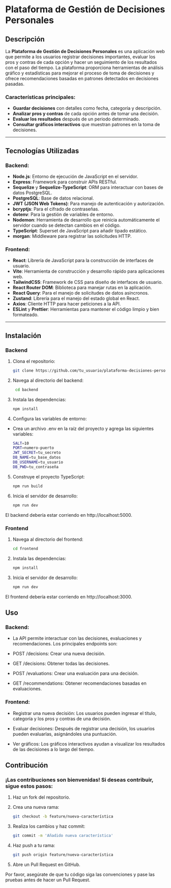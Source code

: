 # Plataforma de Gestión de Decisiones Personales

## Descripción

La **Plataforma de Gestión de Decisiones Personales** es una aplicación web que permite a los usuarios registrar decisiones importantes, evaluar los pros y contras de cada opción y hacer un seguimiento de los resultados con el paso del tiempo. La plataforma proporciona herramientas de análisis gráfico y estadísticas para mejorar el proceso de toma de decisiones y ofrece recomendaciones basadas en patrones detectados en decisiones pasadas.

### Características principales:
- **Guardar decisiones** con detalles como fecha, categoría y descripción.
- **Analizar pros y contras** de cada opción antes de tomar una decisión.
- **Evaluar los resultados** después de un periodo determinado.
- **Consultar gráficos interactivos** que muestran patrones en la toma de decisiones.

---

## Tecnologías Utilizadas

### Backend:
- **Node.js**: Entorno de ejecución de JavaScript en el servidor.
- **Express**: Framework para construir APIs RESTful.
- **Sequelize** y **Sequelize-TypeScript**: ORM para interactuar con bases de datos PostgreSQL.
- **PostgreSQL**: Base de datos relacional.
- **JWT (JSON Web Tokens)**: Para manejo de autenticación y autorización.
- **bcryptjs**: Para el cifrado de contraseñas.
- **dotenv**: Para la gestión de variables de entorno.
- **Nodemon**: Herramienta de desarrollo que reinicia automáticamente el servidor cuando se detectan cambios en el código.
- **TypeScript**: Superset de JavaScript para añadir tipado estático.
- **morgan**: Middleware para registrar las solicitudes HTTP.

### Frontend:
- **React**: Librería de JavaScript para la construcción de interfaces de usuario.
- **Vite**: Herramienta de construcción y desarrollo rápido para aplicaciones web.
- **TailwindCSS**: Framework de CSS para diseño de interfaces de usuario.
- **React Router DOM**: Biblioteca para manejar rutas en la aplicación.
- **React Query**: Para el manejo de solicitudes de datos asíncronos.
- **Zustand**: Librería para el manejo del estado global en React.
- **Axios**: Cliente HTTP para hacer peticiones a la API.
- **ESLint** y **Prettier**: Herramientas para mantener el código limpio y bien formateado.

---


## Instalación

### Backend

1. Clona el repositorio:

   ```bash
   git clone https://github.com/tu_usuario/plataforma-decisiones-personales.git
   
2. Navega al directorio del backend:

   ```bash
    cd backend

3. Instala las dependencias:

    ```bash
    npm install

4. Configura las variables de entorno:
   
- Crea un archivo .env en la raíz del proyecto y agrega las siguientes variables:

    ```bash
    SALT=10
    PORT=numero-puerto
    JWT_SECRET=tu_secreto
    DB_NAME=tu_base_datos
    DB_USERNAME=tu_usuario
    DB_PWD=tu_contraseña

5. Construye el proyecto TypeScript:

    ```bash
    npm run build

5. Inicia el servidor de desarrollo:

    ```bash
    npm run dev

El backend debería estar corriendo en http://localhost:5000.



### Frontend

1. Navega al directorio del frontend:

    ```bash
    cd frontend

2. Instala las dependencias:

    ```bash
    npm install

3. Inicia el servidor de desarrollo:

    ```bash
    npm run dev

El frontend debería estar corriendo en http://localhost:3000.



## Uso

### Backend:

- La API permite interactuar con las decisiones, evaluaciones y recomendaciones. Los principales endpoints son:

- POST /decisions: Crear una nueva decisión.

- GET /decisions: Obtener todas las decisiones.

- POST /evaluations: Crear una evaluación para una decisión.

- GET /recommendations: Obtener recomendaciones basadas en evaluaciones.

### Frontend:

- Registrar una nueva decisión: Los usuarios pueden ingresar el título, categoría y los pros y contras de una decisión.

- Evaluar decisiones: Después de registrar una decisión, los usuarios pueden evaluarlas, asignándoles una puntuación.

- Ver gráficos: Los gráficos interactivos ayudan a visualizar los resultados de las decisiones a lo largo del tiempo.



## Contribución

### ¡Las contribuciones son bienvenidas! Si deseas contribuir, sigue estos pasos:

1. Haz un fork del repositorio.

2. Crea una nueva rama:

    ```bash
    git checkout -b feature/nueva-característica

3. Realiza los cambios y haz commit:

    ```bash
    git commit -m 'Añadido nueva característica'

3. Haz push a tu rama:

    ```bash
    git push origin feature/nueva-característica

4. Abre un Pull Request en GitHub.

Por favor, asegúrate de que tu código siga las convenciones y pase las pruebas antes de hacer un Pull Request.



